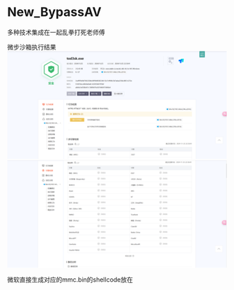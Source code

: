 # New_BypassAV
多种技术集成在一起乱拳打死老师傅

微步沙箱执行结果
![image](https://github.com/trymonoly/New_BypassAV/blob/main/QQ%E5%9B%BE%E7%89%8720241125232052.png)
![image](https://github.com/trymonoly/New_BypassAV/blob/main/QQ%E5%9B%BE%E7%89%8720241125232058.png)

微软直接生成对应的mmc.bin的shellcode放在
